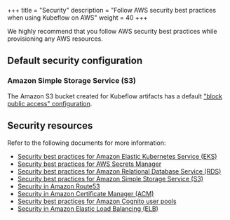 +++
title = "Security"
description = "Follow AWS security best practices when using Kubeflow on AWS"
weight = 40
+++

We highly recommend that you follow AWS security best practices while provisioning any AWS resources. 

## Default security configuration

### Amazon Simple Storage Service (S3)

The Amazon S3 bucket created for Kubeflow artifacts has a default ["block public access" configuration](https://docs.aws.amazon.com/AmazonS3/latest/userguide/access-control-block-public-access.html). 

## Security resources

Refer to the following documents for more information: 

* [Security best practices for Amazon Elastic Kubernetes Service (EKS)](https://aws.github.io/aws-eks-best-practices/security/docs/)  
* [Security best practices for AWS Secrets Manager](https://docs.aws.amazon.com/secretsmanager/latest/userguide/best-practices.html)  
* [Security best practices for Amazon Relational Database Service (RDS)](https://docs.aws.amazon.com/AmazonRDS/latest/UserGuide/CHAP_BestPractices.Security.html)  
* [Security best practices for Amazon Simple Storage Service (S3)](https://docs.aws.amazon.com/AmazonS3/latest/userguide/security-best-practices.html)  
* [Security in Amazon Route53](https://docs.aws.amazon.com/Route53/latest/DeveloperGuide/security.html)  
* [Security in Amazon Certificate Manager (ACM)](https://docs.aws.amazon.com/acm/latest/userguide/security.html)  
* [Security best practices for Amazon Cognito user pools](https://docs.aws.amazon.com/cognito/latest/developerguide/managing-security.html)  
* [Security in Amazon Elastic Load Balancing (ELB)](https://docs.aws.amazon.com/elasticloadbalancing/latest/userguide/security.html)
